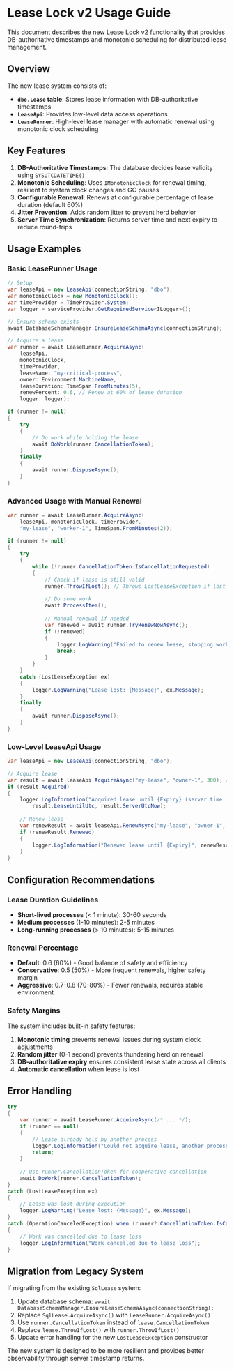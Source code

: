 # Lease Lock v2 Usage Guide

This document describes the new Lease Lock v2 functionality that provides DB-authoritative timestamps and monotonic scheduling for distributed lease management.

## Overview

The new lease system consists of:

- **`dbo.Lease` table**: Stores lease information with DB-authoritative timestamps
- **`LeaseApi`**: Provides low-level data access operations
- **`LeaseRunner`**: High-level lease manager with automatic renewal using monotonic clock scheduling

## Key Features

1. **DB-Authoritative Timestamps**: The database decides lease validity using `SYSUTCDATETIME()`
2. **Monotonic Scheduling**: Uses `IMonotonicClock` for renewal timing, resilient to system clock changes and GC pauses
3. **Configurable Renewal**: Renews at configurable percentage of lease duration (default 60%)
4. **Jitter Prevention**: Adds random jitter to prevent herd behavior
5. **Server Time Synchronization**: Returns server time and next expiry to reduce round-trips

## Usage Examples

### Basic LeaseRunner Usage

```csharp
// Setup
var leaseApi = new LeaseApi(connectionString, "dbo");
var monotonicClock = new MonotonicClock();
var timeProvider = TimeProvider.System;
var logger = serviceProvider.GetRequiredService<ILogger>();

// Ensure schema exists
await DatabaseSchemaManager.EnsureLeaseSchemaAsync(connectionString);

// Acquire a lease
var runner = await LeaseRunner.AcquireAsync(
    leaseApi,
    monotonicClock,
    timeProvider,
    leaseName: "my-critical-process",
    owner: Environment.MachineName,
    leaseDuration: TimeSpan.FromMinutes(5),
    renewPercent: 0.6, // Renew at 60% of lease duration
    logger: logger);

if (runner != null)
{
    try
    {
        // Do work while holding the lease
        await DoWork(runner.CancellationToken);
    }
    finally
    {
        await runner.DisposeAsync();
    }
}
```

### Advanced Usage with Manual Renewal

```csharp
var runner = await LeaseRunner.AcquireAsync(
    leaseApi, monotonicClock, timeProvider,
    "my-lease", "worker-1", TimeSpan.FromMinutes(2));

if (runner != null)
{
    try
    {
        while (!runner.CancellationToken.IsCancellationRequested)
        {
            // Check if lease is still valid
            runner.ThrowIfLost(); // Throws LostLeaseException if lost
            
            // Do some work
            await ProcessItem();
            
            // Manual renewal if needed
            var renewed = await runner.TryRenewNowAsync();
            if (!renewed)
            {
                logger.LogWarning("Failed to renew lease, stopping work");
                break;
            }
        }
    }
    catch (LostLeaseException ex)
    {
        logger.LogWarning("Lease lost: {Message}", ex.Message);
    }
    finally
    {
        await runner.DisposeAsync();
    }
}
```

### Low-Level LeaseApi Usage

```csharp
var leaseApi = new LeaseApi(connectionString, "dbo");

// Acquire lease
var result = await leaseApi.AcquireAsync("my-lease", "owner-1", 300); // 5 minutes
if (result.Acquired)
{
    logger.LogInformation("Acquired lease until {Expiry} (server time: {ServerTime})", 
        result.LeaseUntilUtc, result.ServerUtcNow);
    
    // Renew lease
    var renewResult = await leaseApi.RenewAsync("my-lease", "owner-1", 300);
    if (renewResult.Renewed)
    {
        logger.LogInformation("Renewed lease until {Expiry}", renewResult.LeaseUntilUtc);
    }
}
```

## Configuration Recommendations

### Lease Duration Guidelines

- **Short-lived processes** (< 1 minute): 30-60 seconds
- **Medium processes** (1-10 minutes): 2-5 minutes  
- **Long-running processes** (> 10 minutes): 5-15 minutes

### Renewal Percentage

- **Default**: 0.6 (60%) - Good balance of safety and efficiency
- **Conservative**: 0.5 (50%) - More frequent renewals, higher safety margin
- **Aggressive**: 0.7-0.8 (70-80%) - Fewer renewals, requires stable environment

### Safety Margins

The system includes built-in safety features:

1. **Monotonic timing** prevents renewal issues during system clock adjustments
2. **Random jitter** (0-1 second) prevents thundering herd on renewal
3. **DB-authoritative expiry** ensures consistent lease state across all clients
4. **Automatic cancellation** when lease is lost

## Error Handling

```csharp
try
{
    var runner = await LeaseRunner.AcquireAsync(/* ... */);
    if (runner == null)
    {
        // Lease already held by another process
        logger.LogInformation("Could not acquire lease, another process is running");
        return;
    }
    
    // Use runner.CancellationToken for cooperative cancellation
    await DoWork(runner.CancellationToken);
}
catch (LostLeaseException ex)
{
    // Lease was lost during execution
    logger.LogWarning("Lease lost: {Message}", ex.Message);
}
catch (OperationCanceledException) when (runner?.CancellationToken.IsCancellationRequested == true)
{
    // Work was cancelled due to lease loss
    logger.LogInformation("Work cancelled due to lease loss");
}
```

## Migration from Legacy System

If migrating from the existing `SqlLease` system:

1. Update database schema: `await DatabaseSchemaManager.EnsureLeaseSchemaAsync(connectionString);`
2. Replace `SqlLease.AcquireAsync()` with `LeaseRunner.AcquireAsync()`
3. Use `runner.CancellationToken` instead of `lease.CancellationToken`
4. Replace `lease.ThrowIfLost()` with `runner.ThrowIfLost()`
5. Update error handling for the new `LostLeaseException` constructor

The new system is designed to be more resilient and provides better observability through server timestamp returns.